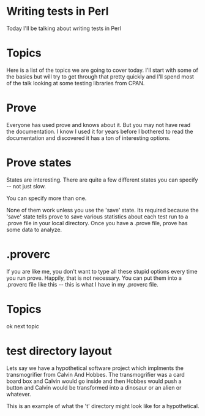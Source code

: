 # Writing tests in Perl

Today I'll be talking about writing tests in Perl

# Topics

Here is a list of the topics we are going to cover today.  I'll start with some
of the basics but will try to get through that pretty quickly and I'll spend most of the talk
looking at some testing libraries from CPAN.

# Prove

Everyone has used prove and knows about it.  But you may not have read the
documentation.  I know I used it for years before I bothered to read the
documentation and discovered it has a ton of interesting options.

# Prove states

States are interesting.  There are quite a few different states you can specify
-- not just slow.

You can specify more than one.

None of them work unless you use the 'save' state.  Its required because the
'save' state tells prove to save various statistics about each test run to
a .prove file in your local directory.  Once you have a .prove file, prove has
some data to analyze.

# .proverc

If you are like me, you don't want to type all these stupid options every time
you run prove.  Happily, that is not necessary.  You can put them into a
.proverc file like this -- this is what I have in my .proverc file.

# Topics

ok next topic

# test directory layout

Lets say we have a hypothetical software project which implments the
transmogrifier from Calvin And Hobbes.  The transmogrifier was a card board box
and Calvin would go inside and then Hobbes would push a button and Calvin would
be transformed into a dinosaur or an alien or whatever.

This is an example of what the 't' directory might look like for a hypothetical.
